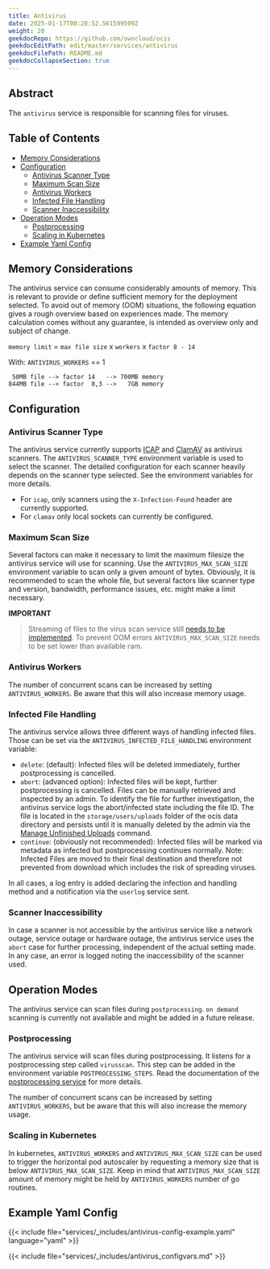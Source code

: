 ```yaml
---
title: Antivirus
date: 2025-01-17T00:28:52.561599509Z
weight: 20
geekdocRepo: https://github.com/owncloud/ocis
geekdocEditPath: edit/master/services/antivirus
geekdocFilePath: README.md
geekdocCollapseSection: true
---
```


<!-- Do not edit this file, it is autogenerated. Edit the service README.md instead -->

## Abstract


The `antivirus` service is responsible for scanning files for viruses.


## Table of Contents

* [Memory Considerations](#memory-considerations)
* [Configuration](#configuration)
  * [Antivirus Scanner Type](#antivirus-scanner-type)
  * [Maximum Scan Size](#maximum-scan-size)
  * [Antivirus Workers](#antivirus-workers)
  * [Infected File Handling](#infected-file-handling)
  * [Scanner Inaccessibility](#scanner-inaccessibility)
* [Operation Modes](#operation-modes)
  * [Postprocessing](#postprocessing)
  * [Scaling in Kubernetes](#scaling-in-kubernetes)
* [Example Yaml Config](#example-yaml-config)

## Memory Considerations

The antivirus service can consume considerably amounts of memory. This is relevant to provide or define sufficient memory for the deployment selected. To avoid out of memory (OOM) situations, the following equation gives a rough overview based on experiences made. The memory calculation comes without any guarantee, is intended as overview only and subject of change.

`memory limit` = `max file size` x `workers` x `factor 8 - 14`

With:
`ANTIVIRUS_WORKERS` == 1
```plaintext
 50MB file --> factor 14   --> 700MB memory
844MB file --> factor  8,3 -->   7GB memory
```

## Configuration

### Antivirus Scanner Type

The antivirus service currently supports [ICAP](https://tools.ietf.org/html/rfc3507) and [ClamAV](http://www.clamav.net/index.html) as antivirus scanners. The `ANTIVIRUS_SCANNER_TYPE` environment variable is used to select the scanner. The detailed configuration for each scanner heavily depends on the scanner type selected. See the environment variables for more details.

  -   For `icap`, only scanners using the `X-Infection-Found` header are currently supported.
  -   For `clamav` only local sockets can currently be configured.

### Maximum Scan Size

Several factors can make it necessary to limit the maximum filesize the antivirus service will use for scanning. Use the `ANTIVIRUS_MAX_SCAN_SIZE` environment variable to scan only a given amount of bytes. Obviously, it is recommended to scan the whole file, but several factors like scanner type and version, bandwidth, performance issues, etc. might make a limit necessary.

**IMPORTANT**
> Streaming of files to the virus scan service still [needs to be implemented](https://github.com/owncloud/ocis/issues/6803). To prevent OOM errors `ANTIVIRUS_MAX_SCAN_SIZE` needs to be set lower than available ram.

### Antivirus Workers

The number of concurrent scans can be increased by setting `ANTIVIRUS_WORKERS`. Be aware that this will also increase memory usage.

### Infected File Handling

The antivirus service allows three different ways of handling infected files. Those can be set via the `ANTIVIRUS_INFECTED_FILE_HANDLING` environment variable:

  -   `delete`: (default): Infected files will be deleted immediately, further postprocessing is cancelled.
  -   `abort`:  (advanced option): Infected files will be kept, further postprocessing is cancelled. Files can be manually retrieved and inspected by an admin. To identify the file for further investigation, the antivirus service logs the abort/infected state including the file ID. The file is located in the `storage/users/uploads` folder of the ocis data directory and persists until it is manually deleted by the admin via the [Manage Unfinished Uploads](https://doc.owncloud.com/ocis/next/deployment/services/s-list/storage-users.html#manage-unfinished-uploads) command.
  -   `continue`:  (obviously not recommended): Infected files will be marked via metadata as infected but postprocessing continues normally. Note: Infected Files are moved to their final destination and therefore not prevented from download which includes the risk of spreading viruses.

In all cases, a log entry is added declaring the infection and handling method and a notification via the `userlog` service sent.

### Scanner Inaccessibility

In case a scanner is not accessible by the antivirus service like a network outage, service outage or hardware outage, the antivirus service uses the `abort` case for further processing, independent of the actual setting made. In any case, an error is logged noting the inaccessibility of the scanner used.

## Operation Modes

The antivirus service can scan files during `postprocessing`. `on demand` scanning is currently not available and might be added in a future release.

### Postprocessing

The antivirus service will scan files during postprocessing. It listens for a postprocessing step called `virusscan`. This step can be added in the environment variable `POSTPROCESSING_STEPS`. Read the documentation of the [postprocessing service](https://github.com/owncloud/ocis/tree/master/services/postprocessing) for more details.

The number of concurrent scans can be increased by setting `ANTIVIRUS_WORKERS`, but be aware that this will also increase the memory usage.

### Scaling in Kubernetes

In kubernetes, `ANTIVIRUS_WORKERS` and `ANTIVIRUS_MAX_SCAN_SIZE` can be used to trigger the horizontal pod autoscaler by requesting a memory size that is below `ANTIVIRUS_MAX_SCAN_SIZE`. Keep in mind that `ANTIVIRUS_MAX_SCAN_SIZE` amount of memory might be held by `ANTIVIRUS_WORKERS` number of go routines.
## Example Yaml Config
{{< include file="services/_includes/antivirus-config-example.yaml"  language="yaml" >}}

{{< include file="services/_includes/antivirus_configvars.md" >}}

